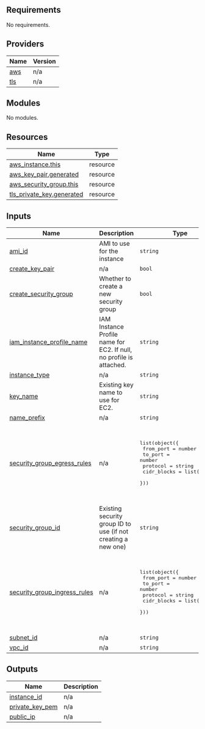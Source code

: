 ## Requirements

No requirements.

## Providers

| Name | Version |
|------|---------|
| <a name="provider_aws"></a> [aws](#provider\_aws) | n/a |
| <a name="provider_tls"></a> [tls](#provider\_tls) | n/a |

## Modules

No modules.

## Resources

| Name | Type |
|------|------|
| [aws_instance.this](https://registry.terraform.io/providers/hashicorp/aws/latest/docs/resources/instance) | resource |
| [aws_key_pair.generated](https://registry.terraform.io/providers/hashicorp/aws/latest/docs/resources/key_pair) | resource |
| [aws_security_group.this](https://registry.terraform.io/providers/hashicorp/aws/latest/docs/resources/security_group) | resource |
| [tls_private_key.generated](https://registry.terraform.io/providers/hashicorp/tls/latest/docs/resources/private_key) | resource |

## Inputs

| Name | Description | Type | Default | Required |
|------|-------------|------|---------|:--------:|
| <a name="input_ami_id"></a> [ami\_id](#input\_ami\_id) | AMI to use for the instance | `string` | n/a | yes |
| <a name="input_create_key_pair"></a> [create\_key\_pair](#input\_create\_key\_pair) | n/a | `bool` | `false` | no |
| <a name="input_create_security_group"></a> [create\_security\_group](#input\_create\_security\_group) | Whether to create a new security group | `bool` | `true` | no |
| <a name="input_iam_instance_profile_name"></a> [iam\_instance\_profile\_name](#input\_iam\_instance\_profile\_name) | IAM Instance Profile name for EC2. If null, no profile is attached. | `string` | `null` | no |
| <a name="input_instance_type"></a> [instance\_type](#input\_instance\_type) | n/a | `string` | `"t2.micro"` | no |
| <a name="input_key_name"></a> [key\_name](#input\_key\_name) | Existing key name to use for EC2. | `string` | `""` | no |
| <a name="input_name_prefix"></a> [name\_prefix](#input\_name\_prefix) | n/a | `string` | n/a | yes |
| <a name="input_security_group_egress_rules"></a> [security\_group\_egress\_rules](#input\_security\_group\_egress\_rules) | n/a | <pre>list(object({<br/>    from_port   = number<br/>    to_port     = number<br/>    protocol    = string<br/>    cidr_blocks = list(string)<br/>  }))</pre> | <pre>[<br/>  {<br/>    "cidr_blocks": [<br/>      "0.0.0.0/0"<br/>    ],<br/>    "from_port": 0,<br/>    "protocol": "-1",<br/>    "to_port": 0<br/>  }<br/>]</pre> | no |
| <a name="input_security_group_id"></a> [security\_group\_id](#input\_security\_group\_id) | Existing security group ID to use (if not creating a new one) | `string` | `""` | no |
| <a name="input_security_group_ingress_rules"></a> [security\_group\_ingress\_rules](#input\_security\_group\_ingress\_rules) | n/a | <pre>list(object({<br/>    from_port   = number<br/>    to_port     = number<br/>    protocol    = string<br/>    cidr_blocks = list(string)<br/>  }))</pre> | <pre>[<br/>  {<br/>    "cidr_blocks": [<br/>      "0.0.0.0/0"<br/>    ],<br/>    "from_port": 22,<br/>    "protocol": "tcp",<br/>    "to_port": 22<br/>  }<br/>]</pre> | no |
| <a name="input_subnet_id"></a> [subnet\_id](#input\_subnet\_id) | n/a | `string` | n/a | yes |
| <a name="input_vpc_id"></a> [vpc\_id](#input\_vpc\_id) | n/a | `string` | n/a | yes |

## Outputs

| Name | Description |
|------|-------------|
| <a name="output_instance_id"></a> [instance\_id](#output\_instance\_id) | n/a |
| <a name="output_private_key_pem"></a> [private\_key\_pem](#output\_private\_key\_pem) | n/a |
| <a name="output_public_ip"></a> [public\_ip](#output\_public\_ip) | n/a |
